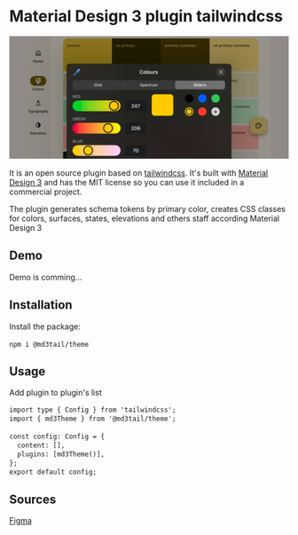 # Material Design 3 plugin tailwindcss

<img src="preview.jpg" alt="Tailmater UI">

It is an open source plugin based on [tailwindcss](https://tailwindcss.com/). It's built with [Material Design 3](https://m3.material.io/) and has the MIT license so you can use it included in a commercial project.

The plugin generates schema tokens by primary color, creates CSS classes for colors, surfaces, states, elevations and others staff according Material Design 3 

## Demo

Demo is comming...

## Installation

Install the package:

```npm i @md3tail/theme```

## Usage
Add plugin to plugin's list

```
import type { Config } from 'tailwindcss';
import { md3Theme } from '@md3tail/theme';

const config: Config = { 
  content: [],
  plugins: [md3Theme()],
};
export default config;
```

## Sources

[Figma](https://www.figma.com/community/file/1035203688168086460)